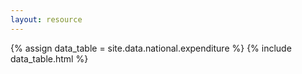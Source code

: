 ```yaml
---
layout: resource
---
```

{% assign data_table = site.data.national.expenditure %}
{% include data_table.html %}